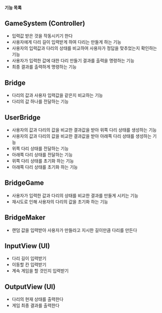 #### 기능 목록

## GameSystem (Controller)
- 입력값 받은 것을 작동시키기 한다
- 사용자에게 다리 길이 입력받게 하여 다리는 만들게 하는 기능
- 사용자의 입력값과 다리의 상태를 비교하여 사용자가 정답을 맞추었는지 확인하는 기능
- 사용자가 입력한 값에 대한 다리 만들기 결과를 출력을 명령하는 기능
- 최종 결과를 출력하게 명령하는 기능

## Bridge
- 다리의 값과 사용자 입력값을 같은지 비교하는 기능
- 다리의 값 하나를 전달하는 기능

## UserBridge
- 사용자의 값과 다리의 값을 비교한 결과값을 받아 위쪽 다리 상태를 생성하는 기능
- 사용자의 값과 다리의 값을 비교한 결과값을 받아 아래쪽 다리 상태를 생성하는 기능
- 위쪽 다리 상태를 전달하는 기능
- 아래쪽 다리 상태를 전달하는 기능
- 위쪽 다리 상태를 초기화 하는 기능
- 아래쪽 다리 상태를 초기화 하는 기능

## BridgeGame
- 사용자가 입력한 값과 다리의 상태를 비교한 결과를 만들게 시키는 기능
- 재시도로 인해 사용자의 다리의 값을 초기화 하는 기능

## BridgeMaker
- 랜덤 값을 입력받아 사용자가 만들라고 지시한 길이만큼 다리를 만든다

## InputView (UI)
- 다리 길이 입력받기
- 이동할 칸 입력받기
- 계속 게임을 할 것인지 입력받기

## OutputView (UI)
- 다리의 현재 상태를 출력한다
- 게임 최종 결과를 출력한다
